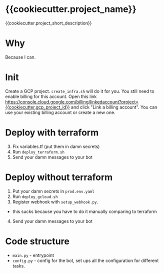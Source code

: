 # {{cookiecutter.project_name}}

{{cookiecutter.project_short_description}}

# Why

Because I can.

# Init

Create a GCP project. `create_infra.sh` will do it for you. You still need to enable billing for this account. Open this link https://console.cloud.google.com/billing/linkedaccount?project={{cookiecutter.gcp_project_id}} and click "Link a billing account". You can use your existing billing account or create a new one.


# Deploy with terraform
3. Fix variables.tf (put them in damn secrets)
4. Run `deploy_terraform.sh`
5. Send your damn messages to your bot

# Deploy without terraform

1. Put your damn secrets in `prod.env.yaml`
2. Run `deploy_gcloud.sh`
3. Register webhook with `setup_webhook.py`. 
  * this sucks because you have to do it manually comparing to terraform
4. Send your damn messages to your bot


# Code structure

- `main.py` - entrypoint
- `config.py` - config for the bot, set ups all the configuration for different tasks. 